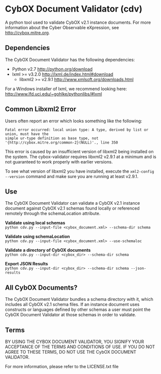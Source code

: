 # CybOX Document Validator (cdv)
A python tool used to validate CybOX v2.1 instance documents. For more information about the
Cyber Observable eXpression, see http://cybox.mitre.org.

## Dependencies
The CybOX Document Validator has the following dependencies:
* Python v2.7 http://python.org/download
* lxml >= v3.2.0 http://lxml.de/index.html#download
  * libxml2 >= v2.9.1 http://www.xmlsoft.org/downloads.html

For a Windows installer of lxml, we recommend looking here: http://www.lfd.uci.edu/~gohlke/pythonlibs/#lxml

## Common Libxml2 Error
Users often report an error which looks something like the following:
```
Fatal error occurred: local union type: A type, derived by list or union, must have the 
simple ur-type definition as base type, not '{http://cybox.mitre.org/common-2}(NULL)'., line 350
```
This error is caused by an insufficient version of libxml2 being installed on the system. The 
cybox-validator requires libxml2 v2.9.1 at a minimum and is not guaranteed to work properly with
earlier versions. 

To see what version of libxml2 you have installed, execute the `xml2-config --version` command
and make sure you are running at least v2.9.1.

## Use
The CybOX Document Validator can validate a CybOX v2.1 instance document against CybOX v2.1 schemas
found locally or referenced remotely through the schemaLocation attribute. 

**Validate using local schemas**  
`python cdv.py --input-file <cybox_document.xml> --schema-dir schema`

**Validate using schemaLocation**  
`python cdv.py --input-file <cybox_document.xml> --use-schemaloc`

**Validate a directory of CybOX documents**  
`python cdv.py --input-dir <cybox_dir> --schema-dir schema`

**Export JSON Results**  
`python cdv.py --input-dir <cybox_dir> --schema-dir schema --json-results`

## All CybOX Documents?
The CybOX Document Validator bundles a schema directory with it, which includes all CybOX v2.1 
schema files. If an instance document uses constructs or languages defined by other schemas
a user must point the CybOX Document Validator at those schemas in order to validate.

## Terms
BY USING THE CYBOX DOCUMENT VALIDATOR, YOU SIGNIFY YOUR ACCEPTANCE OF THE 
TERMS AND CONDITIONS OF USE.  IF YOU DO NOT AGREE TO THESE TERMS, DO NOT USE 
THE CybOX DOCUMENT VALIDATOR.

For more information, please refer to the LICENSE.txt file
